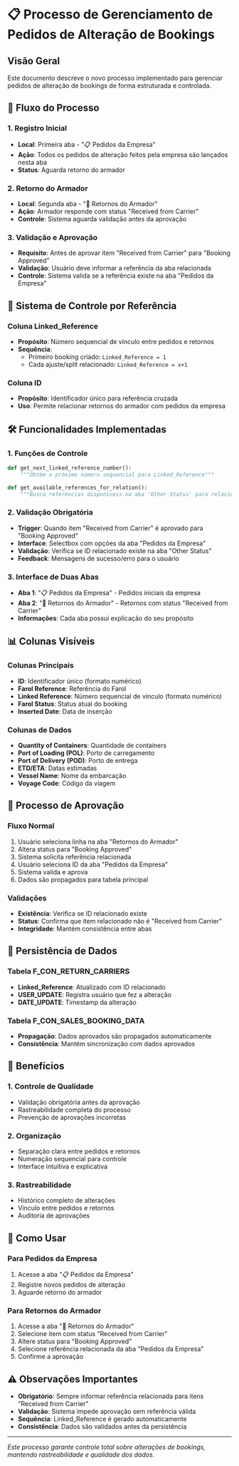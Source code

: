 # 📋 Processo de Gerenciamento de Pedidos de Alteração de Bookings

## Visão Geral

Este documento descreve o novo processo implementado para gerenciar pedidos de alteração de bookings de forma estruturada e controlada.

## 🔄 Fluxo do Processo

### 1. Registro Inicial
- **Local**: Primeira aba - "📋 Pedidos da Empresa"
- **Ação**: Todos os pedidos de alteração feitos pela empresa são lançados nesta aba
- **Status**: Aguarda retorno do armador

### 2. Retorno do Armador
- **Local**: Segunda aba - "📨 Retornos do Armador"
- **Ação**: Armador responde com status "Received from Carrier"
- **Controle**: Sistema aguarda validação antes da aprovação

### 3. Validação e Aprovação
- **Requisito**: Antes de aprovar item "Received from Carrier" para "Booking Approved"
- **Validação**: Usuário deve informar a referência da aba relacionada
- **Controle**: Sistema valida se a referência existe na aba "Pedidos da Empresa"

## 🔗 Sistema de Controle por Referência

### Coluna Linked_Reference
- **Propósito**: Número sequencial de vínculo entre pedidos e retornos
- **Sequência**: 
  - Primeiro booking criado: `Linked_Reference = 1`
  - Cada ajuste/split relacionado: `Linked_Reference = x+1`

### Coluna ID
- **Propósito**: Identificador único para referência cruzada
- **Uso**: Permite relacionar retornos do armador com pedidos da empresa

## 🛠️ Funcionalidades Implementadas

### 1. Funções de Controle
```python
def get_next_linked_reference_number():
    """Obtém o próximo número sequencial para Linked_Reference"""

def get_available_references_for_relation():
    """Busca referências disponíveis na aba 'Other Status' para relacionamento"""
```

### 2. Validação Obrigatória
- **Trigger**: Quando item "Received from Carrier" é aprovado para "Booking Approved"
- **Interface**: Selectbox com opções da aba "Pedidos da Empresa"
- **Validação**: Verifica se ID relacionado existe na aba "Other Status"
- **Feedback**: Mensagens de sucesso/erro para o usuário

### 3. Interface de Duas Abas
- **Aba 1**: "📋 Pedidos da Empresa" - Pedidos iniciais da empresa
- **Aba 2**: "📨 Retornos do Armador" - Retornos com status "Received from Carrier"
- **Informações**: Cada aba possui explicação do seu propósito

## 📊 Colunas Visíveis

### Colunas Principais
- **ID**: Identificador único (formato numérico)
- **Farol Reference**: Referência do Farol
- **Linked Reference**: Número sequencial de vínculo (formato numérico)
- **Farol Status**: Status atual do booking
- **Inserted Date**: Data de inserção

### Colunas de Dados
- **Quantity of Containers**: Quantidade de containers
- **Port of Loading (POL)**: Porto de carregamento
- **Port of Delivery (POD)**: Porto de entrega
- **ETD/ETA**: Datas estimadas
- **Vessel Name**: Nome da embarcação
- **Voyage Code**: Código da viagem

## 🔄 Processo de Aprovação

### Fluxo Normal
1. Usuário seleciona linha na aba "Retornos do Armador"
2. Altera status para "Booking Approved"
3. Sistema solicita referência relacionada
4. Usuário seleciona ID da aba "Pedidos da Empresa"
5. Sistema valida e aprova
6. Dados são propagados para tabela principal

### Validações
- **Existência**: Verifica se ID relacionado existe
- **Status**: Confirma que item relacionado não é "Received from Carrier"
- **Integridade**: Mantém consistência entre abas

## 💾 Persistência de Dados

### Tabela F_CON_RETURN_CARRIERS
- **Linked_Reference**: Atualizado com ID relacionado
- **USER_UPDATE**: Registra usuário que fez a alteração
- **DATE_UPDATE**: Timestamp da alteração

### Tabela F_CON_SALES_BOOKING_DATA
- **Propagação**: Dados aprovados são propagados automaticamente
- **Consistência**: Mantém sincronização com dados aprovados

## 🎯 Benefícios

### 1. Controle de Qualidade
- Validação obrigatória antes da aprovação
- Rastreabilidade completa do processo
- Prevenção de aprovações incorretas

### 2. Organização
- Separação clara entre pedidos e retornos
- Numeração sequencial para controle
- Interface intuitiva e explicativa

### 3. Rastreabilidade
- Histórico completo de alterações
- Vínculo entre pedidos e retornos
- Auditoria de aprovações

## 🚀 Como Usar

### Para Pedidos da Empresa
1. Acesse a aba "📋 Pedidos da Empresa"
2. Registre novos pedidos de alteração
3. Aguarde retorno do armador

### Para Retornos do Armador
1. Acesse a aba "📨 Retornos do Armador"
2. Selecione item com status "Received from Carrier"
3. Altere status para "Booking Approved"
4. Selecione referência relacionada da aba "Pedidos da Empresa"
5. Confirme a aprovação

## ⚠️ Observações Importantes

- **Obrigatório**: Sempre informar referência relacionada para itens "Received from Carrier"
- **Validação**: Sistema impede aprovação sem referência válida
- **Sequência**: Linked_Reference é gerado automaticamente
- **Consistência**: Dados são validados antes da persistência

---

*Este processo garante controle total sobre alterações de bookings, mantendo rastreabilidade e qualidade dos dados.*
